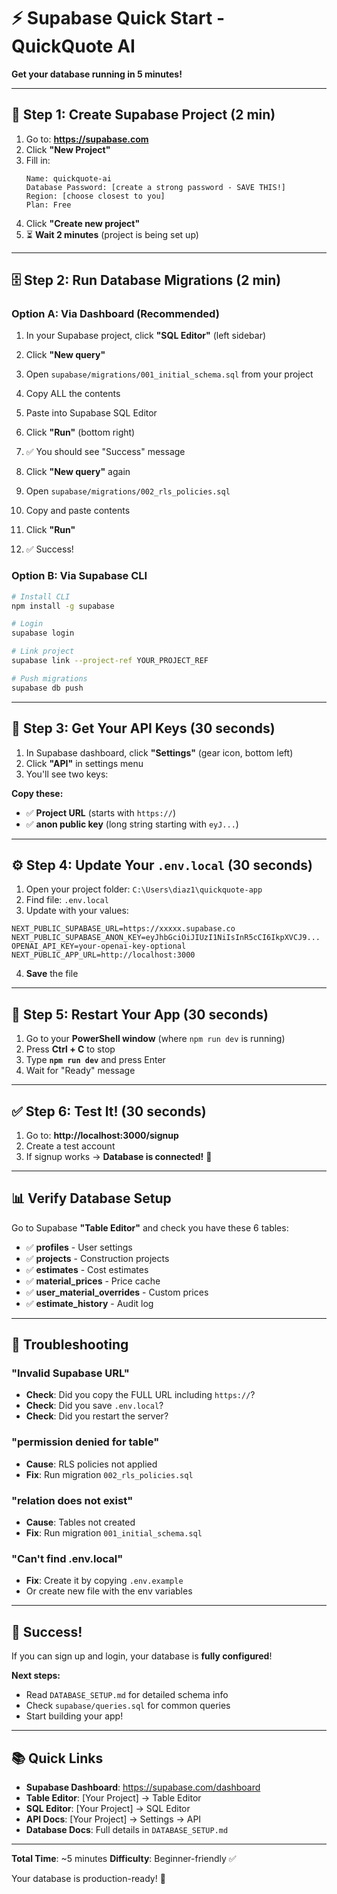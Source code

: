 # ⚡ Supabase Quick Start - QuickQuote AI

**Get your database running in 5 minutes!**

---

## 🎯 Step 1: Create Supabase Project (2 min)

1. Go to: **https://supabase.com**
2. Click **"New Project"**
3. Fill in:
   ```
   Name: quickquote-ai
   Database Password: [create a strong password - SAVE THIS!]
   Region: [choose closest to you]
   Plan: Free
   ```
4. Click **"Create new project"**
5. ⏳ **Wait 2 minutes** (project is being set up)

---

## 🗄️ Step 2: Run Database Migrations (2 min)

### Option A: Via Dashboard (Recommended)

1. In your Supabase project, click **"SQL Editor"** (left sidebar)
2. Click **"New query"**
3. Open `supabase/migrations/001_initial_schema.sql` from your project
4. Copy ALL the contents
5. Paste into Supabase SQL Editor
6. Click **"Run"** (bottom right)
7. ✅ You should see "Success" message

8. Click **"New query"** again
9. Open `supabase/migrations/002_rls_policies.sql`
10. Copy and paste contents
11. Click **"Run"**
12. ✅ Success!

### Option B: Via Supabase CLI

```bash
# Install CLI
npm install -g supabase

# Login
supabase login

# Link project
supabase link --project-ref YOUR_PROJECT_REF

# Push migrations
supabase db push
```

---

## 🔑 Step 3: Get Your API Keys (30 seconds)

1. In Supabase dashboard, click **"Settings"** (gear icon, bottom left)
2. Click **"API"** in settings menu
3. You'll see two keys:

**Copy these:**
- ✅ **Project URL** (starts with `https://`)
- ✅ **anon public key** (long string starting with `eyJ...`)

---

## ⚙️ Step 4: Update Your `.env.local` (30 seconds)

1. Open your project folder: `C:\Users\diaz1\quickquote-app`
2. Find file: `.env.local`
3. Update with your values:

```env
NEXT_PUBLIC_SUPABASE_URL=https://xxxxx.supabase.co
NEXT_PUBLIC_SUPABASE_ANON_KEY=eyJhbGciOiJIUzI1NiIsInR5cCI6IkpXVCJ9...
OPENAI_API_KEY=your-openai-key-optional
NEXT_PUBLIC_APP_URL=http://localhost:3000
```

4. **Save** the file

---

## 🚀 Step 5: Restart Your App (30 seconds)

1. Go to your **PowerShell window** (where `npm run dev` is running)
2. Press **Ctrl + C** to stop
3. Type **`npm run dev`** and press Enter
4. Wait for "Ready" message

---

## ✅ Step 6: Test It! (30 seconds)

1. Go to: **http://localhost:3000/signup**
2. Create a test account
3. If signup works → **Database is connected!** 🎉

---

## 📊 Verify Database Setup

Go to Supabase **"Table Editor"** and check you have these 6 tables:

- ✅ **profiles** - User settings
- ✅ **projects** - Construction projects
- ✅ **estimates** - Cost estimates
- ✅ **material_prices** - Price cache
- ✅ **user_material_overrides** - Custom prices
- ✅ **estimate_history** - Audit log

---

## 🐛 Troubleshooting

### "Invalid Supabase URL"
- **Check**: Did you copy the FULL URL including `https://`?
- **Check**: Did you save `.env.local`?
- **Check**: Did you restart the server?

### "permission denied for table"
- **Cause**: RLS policies not applied
- **Fix**: Run migration `002_rls_policies.sql`

### "relation does not exist"
- **Cause**: Tables not created
- **Fix**: Run migration `001_initial_schema.sql`

### "Can't find .env.local"
- **Fix**: Create it by copying `.env.example`
- Or create new file with the env variables

---

## 🎉 Success!

If you can sign up and login, your database is **fully configured**!

**Next steps:**
- Read `DATABASE_SETUP.md` for detailed schema info
- Check `supabase/queries.sql` for common queries
- Start building your app!

---

## 📚 Quick Links

- **Supabase Dashboard**: https://supabase.com/dashboard
- **Table Editor**: [Your Project] → Table Editor
- **SQL Editor**: [Your Project] → SQL Editor
- **API Docs**: [Your Project] → Settings → API
- **Database Docs**: Full details in `DATABASE_SETUP.md`

---

**Total Time**: ~5 minutes
**Difficulty**: Beginner-friendly ✅

Your database is production-ready! 🚀

